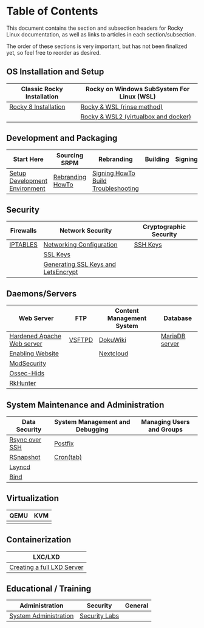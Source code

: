 # Table of Contents

This document contains the section and subsection headers for Rocky Linux documentation, as well as links to articles in each section/subsection.

The order of these sections is very important, but has not been finalized yet, so feel free to reorder as desired.

## OS Installation and Setup
| Classic Rocky Installation | Rocky on Windows SubSystem For Linux (WSL) |
| --- |  --- | 
| [Rocky 8 Installation](guides/rocky-8-installation.md) | [Rocky & WSL (rinse method)](guides/rocky_to_wsl_howto.md) |
| | [Rocky & WSL2 (virtualbox and docker)](guides/import_rocky_to_wsl_howto.md) |

## Development and Packaging

Start Here | Sourcing SRPM | Rebranding | Building | Signing | Deployment
--- | --- | --- | --- | --- | ---
[Setup Development Environment](guides/development/package_dev_start.md) | [Rebranding HowTo](guides/development/package_debranding.md) | [Signing HowTo](guides/development/package_signing.md) [Build Troubleshooting](guides/development/package_build_troubleshooting.md) 


## Security

| Firewalls | Network Security | Cryptographic Security | 
| --- | --- | --- | 
|[IPTABLES](guides/enabling_iptables_firewall.md) | [Networking Configuration](guides/basic_network_configuration.md) | [SSH Keys](guides/ssh_public_private_keys.md) |
| | [SSL Keys](guides/ssl_keys_https.md) |
| | [Generating SSL Keys and LetsEncrypt](guides/generating_ssl_keys_lets_encrypt.md) |


## Daemons/Servers

| Web Server | FTP | Content Management System | Database | 
| --- | --- | --- | --- |
|[Hardened Apache Web server](guides/apache_hardened_webserver/index.md) | [VSFTPD](guides/secure_ftp_server_vsftpd.md) | [DokuWiki](guides/dokuwiki_server.md) | [MariaDB server](guides/database_mariadb-server.md) | 
|[Enabling Website](guides/apache-sites-enabled.md) | | [Nextcloud](guides/cloud_server_using_nextcloud.md) |  |
|[ModSecurity](guides/apache_hardened_webserver/modsecurity.md) | | |
|[Ossec-Hids](guides/apache_hardened_webserver/ossec-hids.md) | | |
|[RkHunter](guides/apache_hardened_webserver/rkhunter.md) | |  |

## System Maintenance and Administration

| Data Security | System Management and Debugging | Managing Users and Groups |
| --- | --- | --- 
| [Rsync over SSH](guides/rsync_ssh.md) | [Postfix](guides/postfix_reporting.md) |  |
| [RSnapshot](guides/rsnapshot_backup.md) | [Cron(tab)](guides/cron_jobs_howto.md) |  |
| [Lsyncd](guides/mirroring_lsyncd.md) | | 
| [Bind](guides/private_dns_server_using_bind.md) |  |

## Virtualization

| QEMU | KVM | 
| --- | --- |
| | | 

## Containerization

| LXC/LXD |
| --- |
| [Creating a full LXD Server](guides/lxd_server.md) |

## Educational / Training

| Administration | Security | General |
|----------------|----------|---------|
| [System Administration](guides/admin_guide/00-introduction.md) | [Security Labs](labs/security/index.md) |